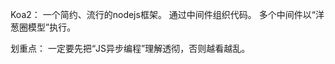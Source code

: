  Koa2：
    一个简约、流行的nodejs框架。
    通过中间件组织代码。
    多个中间件以“洋葱圈模型”执行。

划重点：
    一定要先把“JS异步编程”理解透彻，否则越看越乱。